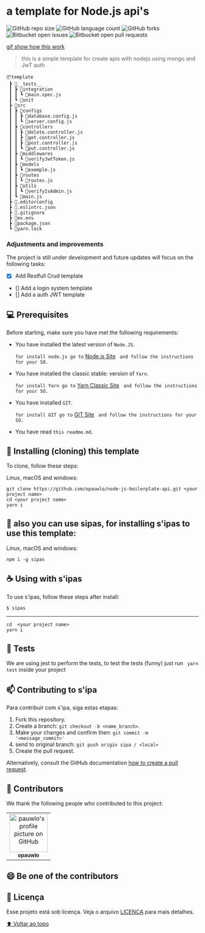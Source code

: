 # a template for Node.js api's

![GitHub repo size](https://img.shields.io/github/repo-size/opauwlo/sipa?style=for-the-badge)
![GitHub language count](https://img.shields.io/github/languages/count/opauwlo/sipa?style=for-the-badge)
![GitHub forks](https://img.shields.io/github/forks/opauwlo/sipa?style=for-the-badge)
![Bitbucket open issues](https://img.shields.io/bitbucket/issues/opauwlo/sipa?style=for-the-badge)
![Bitbucket open pull requests](https://img.shields.io/bitbucket/pr-raw/opauwlo/sipa?style=for-the-badge)

[gif show how this work](https://i.ibb.co/9YTQpVj/Peek-2021-09-22-18-03.gif)

> this is a simple template for create apis with nodejs using mongo and JwT auth

```
📦template
 ┣ 📂__tests__
 ┃ ┣ 📂integration
 ┃ ┃ ┗ 📜main.spec.js
 ┃ ┗ 📂unit
 ┣ 📂src
 ┃ ┣ 📂configs
 ┃ ┃ ┣ 📜database.config.js
 ┃ ┃ ┗ 📜server.config.js
 ┃ ┣ 📂controllers
 ┃ ┃ ┣ 📜delete.controller.js
 ┃ ┃ ┣ 📜get.controller.js
 ┃ ┃ ┣ 📜post.controller.js
 ┃ ┃ ┗ 📜put.controller.js
 ┃ ┣ 📂middlewares
 ┃ ┃ ┗ 📜verifyJwtToken.js
 ┃ ┣ 📂models
 ┃ ┃ ┗ 📜exemple.js
 ┃ ┣ 📂routes
 ┃ ┃ ┗ 📜routes.js
 ┃ ┣ 📂utils
 ┃ ┃ ┗ 📜verifyIsAdmin.js
 ┃ ┗ 📜main.js
 ┣ 📜.editorconfig
 ┣ 📜.eslintrc.json
 ┣ 📜.gitignore
 ┣ 📜ex.env
 ┣ 📜package.json
 ┗ 📜yarn.lock
```
### Adjustments and improvements

The project is still under development and future updates will focus on the following tasks:

- [x] Add Restfull Crud template
- [] Add a login system template
- [] Add a auth JWT template


## 💻 Prerequisites

Before starting, make sure you have met the following requirements:

* You have installed the latest version of `Node.JS`.

  ``` for install node.js go to ``` [Node.js Site](https://nodejs.org/en/) ``` and follow the instructions for your SO.```
  
* You have installed the classic stable: version of `Yarn`.

  ``` for install Yarn go to ``` [Yarn Classic Site](https://classic.yarnpkg.com/lang/en/) ``` and follow the instructions for your SO.```
  
* You have installed `GIT`.

  ``` for install GIT go to ``` [GIT Site](https://git-scm.com/) ``` and follow the instructions for your SO.```
  
 * You have read `this readme.md`.

## 🚀 Installing (cloning) this template

To clone, follow these steps:

Linux, macOS and windows:
```
git clone https://github.com/opauwlo/node-js-boilerplate-api.git <your project name>
cd <your project name>
yarn i
```

## 🚀 also you can use sipas, for installing s'ipas to use this template:

Linux, macOS and windows:
```
npm i -g sipas
```

## ☕ Using with s'ipas

To use s'ipas, follow these steps after install:

```
$ sipas
```
---
```
cd  <your project name>
yarn i
```
## 🧪 Tests
We are using jest to perform the tests, to test the tests (funny) just run ``` yarn test``` inside your project

## 📫 Contributing to s'ipa

Para contribuir com s'ipa, siga estas etapas:

1. Fork this repository.
2. Create a branch: `git checkout -b <name_branch>`.
3. Make your changes and confirm then: `git commit -m '<message_commit>'`
4. send to original branch: `git push origin sipa / <local>`
5. Create the pull request.

Alternatively, consult the GitHub documentation [how to create a pull request](https://help.github.com/en/github/collaborating-with-issues-and-pull-requests/creating-a-pull-request).

## 🤝 Contributors

We thank the following people who contributed to this project:

<table>
  <tr>
    <td align="center">
      <a href="#">
        <img src="https://avatars.githubusercontent.com/u/79854555?v=4" width="100px;" alt="pauwlo's profile picture on GitHub"/><br>
        <sub>
          <b>opauwlo</b>
        </sub>
      </a>
    </td>
  </tr>
</table>


## 😄 Be one of the contributors <br>

## 📝 Licença

Esse projeto está sob licença. Veja o arquivo [LICENÇA](LICENSE.md) para mais detalhes.

[⬆ Voltar ao topo](#sipa)<br>
